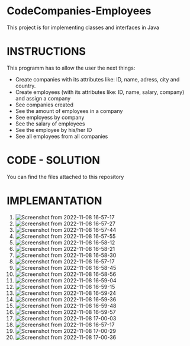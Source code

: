 # CodeCompanies-Employees
This project is for implementing classes and interfaces in Java

# INSTRUCTIONS
This programm has to allow the user the next things:
- Create companies with its attributes like: ID, name, adress, city and country.
- Create employees (with its attributes like: ID, name, salary, company) and assign a company
- See companies created
- See the amount of employees in a company
- See employess by company
- See the salary of employees
- See the employee by his/her ID
- See all employees from all companies

# CODE - SOLUTION
You can find the files attached to this repository

# IMPLEMANTATION
1. ![Screenshot from 2022-11-08 16-57-17](https://user-images.githubusercontent.com/117246749/200685237-ba92c011-decc-42a2-8f82-0a7ae2e939bb.png)
2. ![Screenshot from 2022-11-08 16-57-27](https://user-images.githubusercontent.com/117246749/200685247-4ca97e42-7aa8-4164-8e08-45a688666f26.png)
3. ![Screenshot from 2022-11-08 16-57-44](https://user-images.githubusercontent.com/117246749/200685335-ca616dbc-3264-4323-86ec-94422ce15452.png)
4. ![Screenshot from 2022-11-08 16-57-55](https://user-images.githubusercontent.com/117246749/200685429-32c4ef95-566f-49bc-951e-c10a9c28ca30.png)
5. ![Screenshot from 2022-11-08 16-58-12](https://user-images.githubusercontent.com/117246749/200685439-765fc575-effb-40d8-8845-59314e15b349.png)
6. ![Screenshot from 2022-11-08 16-58-21](https://user-images.githubusercontent.com/117246749/200685443-5126d369-9d82-48c5-87f5-65de6d32c19b.png)
7. ![Screenshot from 2022-11-08 16-58-30](https://user-images.githubusercontent.com/117246749/200685454-9fa548c1-0318-4a25-af0c-3176ddf6b8e3.png)
8. ![Screenshot from 2022-11-08 16-57-17](https://user-images.githubusercontent.com/117246749/200685237-ba92c011-decc-42a2-8f82-0a7ae2e939bb.png)
9. ![Screenshot from 2022-11-08 16-58-45](https://user-images.githubusercontent.com/117246749/200685856-9c2aae28-b5a1-441b-ae7c-0aa176a1c2bf.png)
10. ![Screenshot from 2022-11-08 16-58-56](https://user-images.githubusercontent.com/117246749/200685865-877b631f-0a27-405e-b108-ca7c9d6545b6.png)
11. ![Screenshot from 2022-11-08 16-59-04](https://user-images.githubusercontent.com/117246749/200685872-5157b255-43b5-4b7f-963f-74103c989a3f.png)
12. ![Screenshot from 2022-11-08 16-59-15](https://user-images.githubusercontent.com/117246749/200685875-96745f86-d69b-4f8b-b996-1afb855996fc.png)
13. ![Screenshot from 2022-11-08 16-59-24](https://user-images.githubusercontent.com/117246749/200685925-f4611fc7-2f3a-4241-a7d2-7244477a3277.png)
14. ![Screenshot from 2022-11-08 16-59-36](https://user-images.githubusercontent.com/117246749/200686117-d6938735-85b0-465c-82b2-3036918cda31.png)
15. ![Screenshot from 2022-11-08 16-59-48](https://user-images.githubusercontent.com/117246749/200686455-cfe3101b-fbe0-4f52-8c2f-04346f1cd282.png)
16. ![Screenshot from 2022-11-08 16-59-57](https://user-images.githubusercontent.com/117246749/200686470-526fa598-8b79-453d-9914-64db26afdc01.png)
17. ![Screenshot from 2022-11-08 17-00-03](https://user-images.githubusercontent.com/117246749/200686478-82e8badf-7ef9-4a36-8989-e0fe1308d542.png)
18. ![Screenshot from 2022-11-08 16-57-17](https://user-images.githubusercontent.com/117246749/200685237-ba92c011-decc-42a2-8f82-0a7ae2e939bb.png)
19. ![Screenshot from 2022-11-08 17-00-29](https://user-images.githubusercontent.com/117246749/200686730-68f0e26d-0bb8-46b9-9631-311ba39e9c0b.png)
20. ![Screenshot from 2022-11-08 17-00-36](https://user-images.githubusercontent.com/117246749/200686748-5b916a21-3ae1-4f49-a16e-73fd8e48419a.png)












